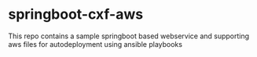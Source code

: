 # springboot-cxf-aws
This repo contains a sample springboot based webservice and supporting aws files for autodeployment using ansible playbooks
